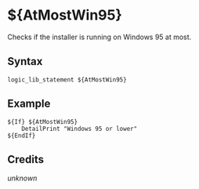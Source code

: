 # ${AtMostWin95}

Checks if the installer is running on Windows 95 at most.

## Syntax

    logic_lib_statement ${AtMostWin95}

## Example

    ${If} ${AtMostWin95}
        DetailPrint "Windows 95 or lower"
    ${EndIf}

## Credits

*unknown*
